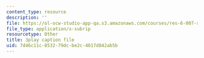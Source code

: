 ```yaml
---
content_type: resource
description: ''
file: https://ol-ocw-studio-app-qa.s3.amazonaws.com/courses/res-6-007-signals-and-systems-spring-2011/7d46c11c853279dcbe2c4017d842ab5b_D3bblng-Kcc.srt
file_type: application/x-subrip
resourcetype: Other
title: 3play caption file
uid: 7d46c11c-8532-79dc-be2c-4017d842ab5b
---
```

